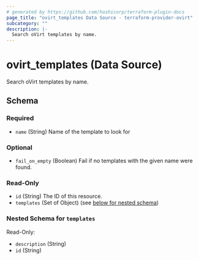 ```yaml
---
# generated by https://github.com/hashicorp/terraform-plugin-docs
page_title: "ovirt_templates Data Source - terraform-provider-ovirt"
subcategory: ""
description: |-
  Search oVirt templates by name.
---
```


# ovirt_templates (Data Source)

Search oVirt templates by name.



<!-- schema generated by tfplugindocs -->
## Schema

### Required

- `name` (String) Name of the template to look for

### Optional

- `fail_on_empty` (Boolean) Fail if no templates with the given name were found.

### Read-Only

- `id` (String) The ID of this resource.
- `templates` (Set of Object) (see [below for nested schema](#nestedatt--templates))

<a id="nestedatt--templates"></a>
### Nested Schema for `templates`

Read-Only:

- `description` (String)
- `id` (String)

